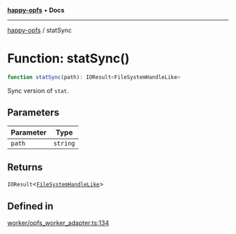 [**happy-opfs**](../README.md) • **Docs**

***

[happy-opfs](../README.md) / statSync

# Function: statSync()

```ts
function statSync(path): IOResult<FileSystemHandleLike>
```

Sync version of `stat`.

## Parameters

| Parameter | Type |
| ------ | ------ |
| `path` | `string` |

## Returns

`IOResult`\<[`FileSystemHandleLike`](../interfaces/FileSystemHandleLike.md)\>

## Defined in

[worker/opfs\_worker\_adapter.ts:134](https://github.com/JiangJie/happy-opfs/blob/948cb3ee1ba6a4ce667d07bda817012e57b50bb8/src/worker/opfs_worker_adapter.ts#L134)
